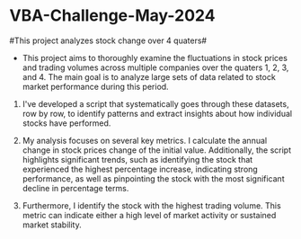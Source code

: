# VBA-Challenge-May-2024
#This project analyzes stock change over 4 quaters#

* This project aims to thoroughly examine the fluctuations in stock prices and trading volumes across multiple companies over the quaters 1, 2, 3, and 4. The main goal is to analyze large sets of data related to stock market performance during this period.

1. I've developed a script that systematically goes through these datasets, row by row, to identify patterns and extract insights about how individual stocks have performed.

2. My analysis focuses on several key metrics. I calculate the annual change in stock prices change of the initial value. Additionally, the script highlights significant trends, such as identifying the stock that experienced the highest percentage increase, indicating strong performance, as well as pinpointing the stock with the most significant decline in percentage terms.

3. Furthermore, I identify the stock with the highest trading volume. This metric can indicate either a high level of market activity or sustained market stability.
